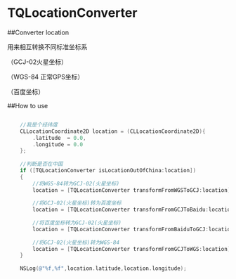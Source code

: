 TQLocationConverter
===================

##Converter location  

用来相互转换不同标准坐标系

（GCJ-02火星坐标）

（WGS-84 正常GPS坐标）

（百度坐标）


##How to use


```objective-c

    //我是个经纬度
    CLLocationCoordinate2D location = (CLLocationCoordinate2D){
        .latitude  = 0.0,
        .longitude = 0.0
    };
    
    //判断是否在中国
    if ([TQLocationConverter isLocationOutOfChina:location])
    {
        //将WGS-84转为GCJ-02(火星坐标)
        location = [TQLocationConverter transformFromWGSToGCJ:location];
        
        //将GCJ-02(火星坐标)转为百度坐标
        location = [TQLocationConverter transformFromGCJToBaidu:location];
        
        //将百度坐标转为GCJ-02(火星坐标)
        location = [TQLocationConverter transformFromBaiduToGCJ:location];
        
        //将GCJ-02(火星坐标)转为WGS-84
        location = [TQLocationConverter transformFromGCJToWGS:location];
    }
    
    NSLog(@"%f,%f",location.latitude,location.longitude);
    
```

